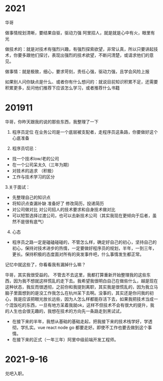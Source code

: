# 2021
  华哥 
  
  做事情规划清晰，要结果自驱，驱动力强
  阿里招人，就是就是心中有火，眼里有光

  做技术的：就是对技术有强烈兴趣，有强烈探索欲望，非常认真，所以只要讲起技术，你要多跟他们探讨，表现出强烈的技术欲望，不断问清楚，或请求他们的意见。

  做事情：就是极致，细心，要求苛刻，责任心强，驱动力强，且学会风险上报
  
  如果别人问你缺点是什么、或者你有什么想问的：就说目前知识积累不足，还需要积累更多，反问他们推荐下应该怎么学习，或者推荐什么书籍

<!-- 2020-03 => 2021-09 新征程 杭州快尚电子商务 -->
<!-- 2021-09 新征程 兑吧 -->
  
# 201911
  华哥，你昨天跟我的说的那些东西，我整理了一下

1. 程序员定位 在业务公司是一个底层被支配者，走程序员这条路，你要做好这个心底准备

2. 程序员切忌： 
 - 找一个技术low/老的公司
 - 在一个公司呆太久（三年为期）
 - 对技术的追求 （积极）
 - 工作与技术学习的区分

3.关于面试：
 - 先整理自己的知识点
 - 将知识点查漏补缺 准备好了 修改简历，投递简历
 - 对公司做对比 对公司招人的技术要求和自身技术做对比
 - 可以短暂选择过渡公司，也可以去新技术公司（其实我现在更倾向于后者，虽然不是很有底气）

4. 心态
 * 程序员之路一定是磕磕碰碰的，不管怎么样，确定好自己的初心，坚持自己的初心，保持对技术进步的热情，一定要做好程序员的规划，半年，一到三年，更长。保持积极的态度面对所有的突发事件吧，什么事情发生都正常。

记忆中就这些了，你看看我有漏掉什么嘛？

华哥，其实我很受益的。
不管去不去这里，我都打算重新开始整理我的这些东西，因为我不想就这样慌乱的走下去。我希望我很明白自己在做些什么，越是现在这种状态，我反而很透彻，之前你和我提到离职，其实我是很慌乱的，因为我立马脑子里面想到的是没工作我怎么在杭州呆下去啊。没事的，其实还是你问我的初心，我是应该把眼光放长远些，因为人怎么样都能存活下去，如果我把技术当成一个混饭吃的东西，一旦有地方呆着我就ok，这样不但技术不会有很大的提升，我的人生也会很无趣的，我想在技术的方向先一条路走到黑试试，

- 在接下来的半年，我想从基础的基础走起，把我接下来的技术栈学好，学透彻，学扎实。vue react node go 都要走好。即使不工作也要去做到这个事情。
- 在接下来的正式（一年三年）阿里中级前端开发工程师。

<!-- 2019-06 => 2019-11 结束实习 贝享网络科技 -->

# 2021-9-16
兑吧入职。
